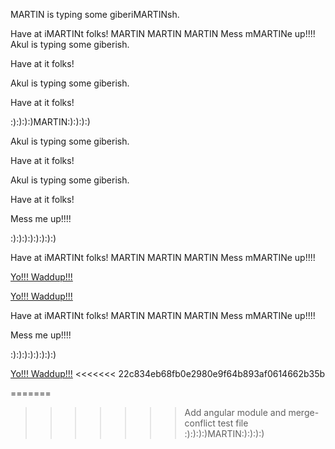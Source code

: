 
MARTIN is typing some giberiMARTINsh.

Have at iMARTINt folks!
MARTIN MARTIN MARTIN
Mess mMARTINe up!!!!
Akul is typing some giberish.

Have at it folks!

Akul is typing some giberish.





Have at it folks!



:):):):)MARTIN:):):):)

Akul is typing some giberish.

Have at it folks!

Akul is typing some giberish.

Have at it folks!

Mess me up!!!!

:):):):):):):):)


Have at iMARTINt folks!
MARTIN MARTIN MARTIN
Mess mMARTINe up!!!!




<a href='yowaddup.com'>Yo!!! Waddup!!!</a>



<a href='yowaddup.com'>Yo!!! Waddup!!!</a>

Have at iMARTINt folks!
MARTIN MARTIN MARTIN
Mess mMARTINe up!!!!





Mess me up!!!!

:):):):):):):):)




<a href='yowaddup.com'>Yo!!! Waddup!!!</a>
<<<<<<< 22c834eb68fb0e2980e9f64b893af0614662b35b


=======
>>>>>>> Add angular module and merge-conflict test file
:):):):)MARTIN:):):):)
